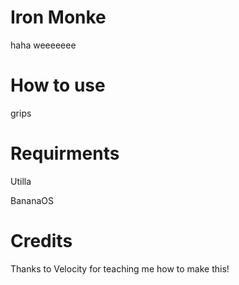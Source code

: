 # Iron Monke
haha weeeeeee
# How to use
grips
# Requirments
Utilla

BananaOS
# Credits
Thanks to Velocity for teaching me how to make this!